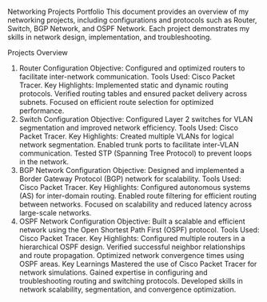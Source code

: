 Networking Projects Portfolio
This document provides an overview of my networking projects, including configurations and protocols such as Router, Switch, BGP Network, and OSPF Network. Each project demonstrates my skills in network design, implementation, and troubleshooting.

Projects Overview
1. Router Configuration
Objective: Configured and optimized routers to facilitate inter-network communication.
Tools Used: Cisco Packet Tracer.
Key Highlights:
Implemented static and dynamic routing protocols.
Verified routing tables and ensured packet delivery across subnets.
Focused on efficient route selection for optimized performance.
2. Switch Configuration
Objective: Configured Layer 2 switches for VLAN segmentation and improved network efficiency.
Tools Used: Cisco Packet Tracer.
Key Highlights:
Created multiple VLANs for logical network segmentation.
Enabled trunk ports to facilitate inter-VLAN communication.
Tested STP (Spanning Tree Protocol) to prevent loops in the network.
3. BGP Network Configuration
Objective: Designed and implemented a Border Gateway Protocol (BGP) network for scalability.
Tools Used: Cisco Packet Tracer.
Key Highlights:
Configured autonomous systems (AS) for inter-domain routing.
Enabled route filtering for efficient routing between networks.
Focused on scalability and reduced latency across large-scale networks.
4. OSPF Network Configuration
Objective: Built a scalable and efficient network using the Open Shortest Path First (OSPF) protocol.
Tools Used: Cisco Packet Tracer.
Key Highlights:
Configured multiple routers in a hierarchical OSPF design.
Verified successful neighbor relationships and route propagation.
Optimized network convergence times using OSPF areas.
Key Learnings
Mastered the use of Cisco Packet Tracer for network simulations.
Gained expertise in configuring and troubleshooting routing and switching protocols.
Developed skills in network scalability, segmentation, and convergence optimization.
